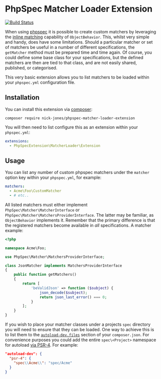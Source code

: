 # PhpSpec Matcher Loader Extension

[![Build Status](https://travis-ci.org/nick-jones/phpspec-matcher-loader-extension.svg?branch=master)](https://travis-ci.org/nick-jones/phpspec-matcher-loader-extension)

When using [phpspec](https://github.com/phpspec/phpspec) it is possible to create custom matchers by leveraging the
[inline matching](http://www.phpspec.net/en/latest/cookbook/matchers.html#inline-matcher) capability of
`ObjectBehavior`. This, whilst very simple and handy, does have some limitations. Should a particular matcher or set of
matchers be useful in a number of different specifications, the `getMatcher` method must be prepared time and time
again. Of course, you could define some base class for your specifications, but the defined matchers are then are tied
to that class, and are not easily shared, published, or categorised.

This very basic extension allows you to list matchers to be loaded within your `phpspec.yml` configuration file.

## Installation

You can install this extension via [composer](http://getcomposer.org):

`composer require nick-jones/phpspec-matcher-loader-extension`

You will then need to list configure this as an extension within your `phpspec.yml`:

```yaml
extensions:
  - PhpSpecExtension\MatcherLoader\Extension
```

## Usage

You can list any number of custom phpspec matchers under the `matcher` option key within your `phpspec.yml`, for
example:

```yaml
matchers:
  - Acme\Foo\CustomMatcher
  - # etc..
```

All listed matchers must either implement `PhpSpec\Matcher\MatcherInterface` or
`PhpSpec\Matcher\MatchersProviderInterface`. The latter may be familiar, as `ObjectBehavior` implements it. Remember
that the primary difference is that the registered matchers become available in *all* specifications. A matcher example:

```php
<?php

namespace Acme\Foo;

use PhpSpec\Matcher\MatchersProviderInterface;

class JsonMatcher implements MatchersProviderInterface
{
    public function getMatchers()
    {
        return [
            'beValidJson' => function ($subject) {
                json_decode($subject);
                return json_last_error() === 0;
            }
        ];
    }
}
```

If you wish to place your matcher classes under a projects `spec` directory you will need to ensure that they can
be loaded. One way to achieve this is to list them to the
[`autoload-dev.files`](https://getcomposer.org/doc/04-schema.md#files) section of your `composer.json`. For convenience
purposes you could add the entire `spec\<Project>` namespace for autoload
[via PSR-4](https://getcomposer.org/doc/04-schema.md#psr-4). For example:

```json
"autoload-dev": {
  "psr-4": {
    "spec\\Acme\\": "spec/Acme"
  }
}
```